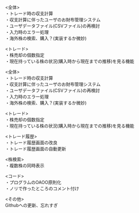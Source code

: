 <全体>  
・トレード時の収支計算  
・収支計算に伴ったユーザのお財布管理システム  
・ユーザデータファイル(CSVファイル)の再検討  
・入力時のエラー処理  
・海外株の検索、購入？(実装するか微妙)  

<トレード>  
・株売却の個数指定  
・現在持っている株の状況(購入時から現在までの推移)を見る機能  

<全体>  
・トレード時の収支計算  
・収支計算に伴ったユーザのお財布管理システム  
・ユーザデータファイル(CSVファイル)の再検討  
・入力時のエラー処理  
・海外株の検索、購入？(実装するか微妙)  


<トレード>  
・株売却の個数指定  
・現在持っている株の状況(購入時から現在までの推移)を見る機能  

<トレード履歴>  
・トレード履歴画面の改良  
・トレード履歴画面の自動更新  

<株検索>  
・複数株の同時表示  

<コード>  
・プログラムのOAOO原則化  
・ノリで作ったところのコメント付け  

<その他>  
Githubへの更新、忘れすぎ